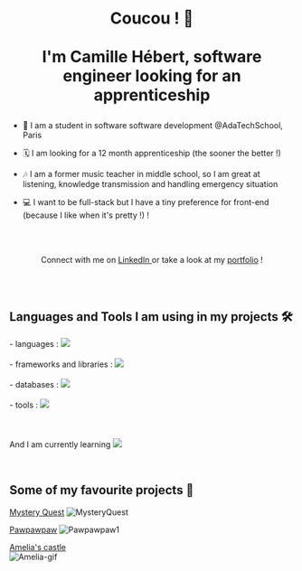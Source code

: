 # <p align="center">Coucou ! 👋 </br></br>I'm Camille Hébert, software engineer looking for an apprenticeship</p>

- 💖 I am a student in software software development @AdaTechSchool, Paris

- 🗓️ I am looking for a 12 month apprenticeship (the sooner the better !)

- 🎶 I am a former music teacher in middle school, so I am great at listening, knowledge transmission and handling emergency situation
  
- 💻 I want to be full-stack but I have a tiny preference for front-end (because I like when it's pretty !) !


</br>
</br>
<p align="center">Connect with me on <a href="https://www.linkedin.com/in/camille-hebert-dev/">LinkedIn </a> or take a look at my <a href="https://camille-hebert-portfolio.vercel.app/">portfolio</a> !</p>
</br>
</br>

## Languages and Tools I am using in my projects 🛠️

<p>
  - languages :  <img src="https://skillicons.dev/icons?i=html,css,js,php" />
  </br></br>
  - frameworks and libraries : <img src="https://skillicons.dev/icons?i=react,tailwind,laravel,nodejs,express" />
  </br></br>
  - databases : <img src="https://skillicons.dev/icons?i=mysql,mongodb,postgres" />
  </br></br>
  - tools : <img src="https://skillicons.dev/icons?i=vscode,git,github,figma,postman,jest" />
  </br></br></br></br>
  And I am currently learning <img src="https://skillicons.dev/icons?i=typescript,python,vue" />
  
</p>
</br>

## Some of my favourite projects 💪

 
<a href="https://github.com/camhbrt/MysteryQuest">Mystery Quest</a>
![MysteryQuest](https://github.com/camhbrt/portfolio/assets/119520577/538572ce-033b-4f49-925c-49d5c3743f60)
  
<a href="https://github.com/camhbrt/pawpawpaw">Pawpawpaw</a>
![Pawpawpaw1](https://github.com/camhbrt/around_the_meuble/assets/119520577/2e36a542-f11e-4d66-be46-f87530b97409)

<a href="https://github.com/camhbrt/amelias_castle">Amelia's castle</a>
</br>
![Amelia-gif](https://github.com/camhbrt/camhbrt/assets/119520577/d5b695cc-23e8-4dd3-b197-a34618e3af84)

